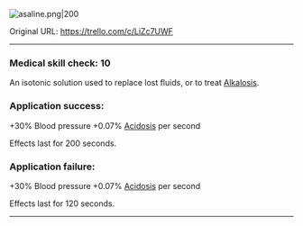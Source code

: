 ![asaline.png\|200](/Items/Saline%20-%20Attachments/6718845db30472d958dd7d42.png)

Original URL: https://trello.com/c/LiZc7UWF

---

### Medical skill check: 10

An isotonic solution used to replace lost fluids, or to treat [Alkalosis](../Blood/Alkalosis.md).

### Application success:

\+30% Blood pressure
\+0.07% [Acidosis](../Blood/Acidosis.md) per second

Effects last for 200 seconds.

### Application failure:

\+30% Blood pressure
\+0.07% [Acidosis](../Blood/Acidosis.md) per second

Effects last for 120 seconds.

---

